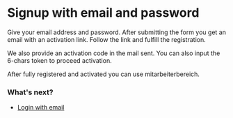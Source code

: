 # Signup with email and password

Give your email address and password. After submitting the form you get an email with an activation link. Follow the link and fulfill the registration.

We also provide an activation code in the mail sent. You can also input the 6-chars token to proceed activation.

After fully registered and activated you can use mitarbeiterbereich.

### What's next?

- [Login with email](../login/login-with-email.md)
